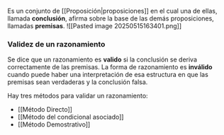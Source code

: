 Es un conjunto de [[Proposición|proposiciones]] en el cual una de ellas, llamada **conclusión**, afirma sobre la base de las demás proposiciones, llamadas **premisas**.
![[Pasted image 20250515163401.png]]
### Validez de un razonamiento

Se dice que un razonamiento es **valido** si la conclusión se deriva correctamente de las premisas. La forma de razonamiento es **inválido** cuando puede haber una interpretación de esa estructura en que las premisas sean verdaderas y la conclusión falsa.

Hay tres métodos para validar un razonamiento:

- [[Método Directo]]
- [[Método del condicional asociado]]
- [[Método Demostrativo]]

